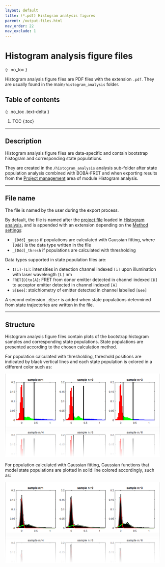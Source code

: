 ```yaml
---
layout: default
title: (*.pdf) Histogram analysis figures
parent: /output-files.html
nav_order: 22
nav_exclude: 1
---
```



# Histogram analysis figure files
{: .no_toc }

Histogram analysis figure files are PDF files with the extension `.pdf`. They are usually found in the main`/histogram_analysis` folder.

## Table of contents
{: .no_toc .text-delta }

1. TOC
{:toc}


---

## Description

Histogram analysis figure files are data-specific and contain bootstrap histogram and corresponding state populations.

They are created in the `/histogram_analysis` analysis sub-folder after state population analysis combined with BOBA-FRET and when exporting results from the 
[Project management](../histogram-analysis/panels/area-management.html#export-analysis-results) area of module Histogram analysis.


---

## File name

The file is named by the user during the export process.

By default, the file is named after the <u>project file</u> loaded in 
[Histogram analysis](../histogram-analysis/panels/area-management.html#project-list), and is appended with an extension depending on the 
[Method settings](../histogram-analysis/panels/panel-state-populations.html#method-settings):
* `_[Ddd]_gauss` if populations are calculated with Gaussian fitting, where `[Ddd]` is the data type written in the file
* `_[Ddd]_thresh` if populations are calculated with thresholding

Data types supported in state population files are:
* `I[i]-[L]`: intensities in detection channel indexed `[i]` upon illumination with laser wavelength `[L]` nm
* `FRET[D]to[A]`: FRET from donor emitter detected in channel indexed `[D]` to acceptor emitter detected in channel indexed `[A]`
* `S[Eee]`: stoichiometry of emitter detected in channel labelled `[Eee]`

A second extension `_discr` is added when state populations determined from state trajectories are written in the file.


---

## Structure

Histogram analysis figure files contain plots of the bootstrap histogram samples and corresponding state populations.
State populations are presented according to the chosen calculation method.

For population calculated with thresholding, threshold positions are indicated by black vertical lines and each state population is colored in a different color such as:

<img src="../assets/images/figures/output-boba-thresh.png" >

For population calculated with Gaussian fitting, Gaussian functions that model state populations are plotted in solid line colored accordingly, such as:

<img src="../assets/images/figures/output-boba-gauss.png" >

